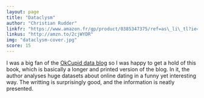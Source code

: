 ```yaml
---
layout: page
title: "Dataclysm"
author: "Christian Rudder"
linkfr: "https://www.amazon.fr/gp/product/0385347375/ref=as\_li\_tl?ie=UTF8&camp=1642&creative=6746&creativeASIN=0385347375&linkCode=as2&tag=mg092-21"
linkus: "http://amzn.to/2cjWYDR" 
img: "dataclysm-cover.jpg"
score: 15
---
```


I was a big fan of the [OkCupid data blog][1] so I was happy to get a hold of this book, which is basically a longer and printed version of the blog. In it, the author analyses huge datasets about online dating in a funny yet interesting way. The writting is surprisingly good, and the information is neatly presented.

[1]:	http://oktrends.okcupid.com/